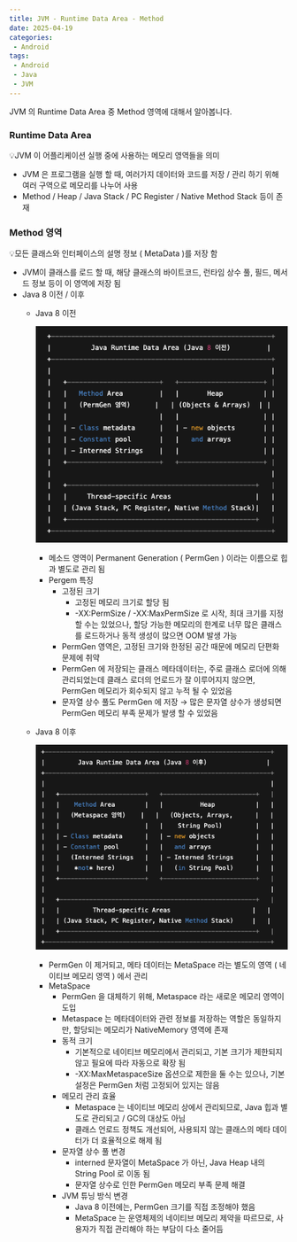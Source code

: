 ```yaml
---
title: JVM - Runtime Data Area - Method      
date: 2025-04-19
categories:
 - Android
tags:
 - Android
 - Java
 - JVM
---
```


JVM 의 Runtime Data Area 중 Method 영역에 대해서 알아봅니다.     

<!-- more -->

### Runtime Data Area

<aside>
💡JVM 이 어플리케이션 실행 중에 사용하는 메모리 영역들을 의미
</aside>

- JVM 은 프로그램을 실행 할 때, 여러가지 데이터와 코드를 저장 / 관리 하기 위해 여러 구역으로 메모리를 나누어 사용
- Method / Heap / Java Stack / PC Register / Native Method Stack 등이 존재

### Method 영역

<aside>
💡모든 클래스와 인터페이스의 설명 정보 ( MetaData )를 저장 함
</aside>

- JVM이 클래스를 로드 할 때, 해당 클래스의 바이트코드, 런타임 상수 풀, 필드, 메서드 정보 등이 이 영역에 저장 됨
- Java 8 이전 / 이후
  - Java 8 이전

    ![1.png](/assets/images/posts/2025-04-19-method-area/1.png)

    - 메소드 영역이 Permanent Generation ( PermGen ) 이라는 이름으로 힙과 별도로 관리 됨
    - Pergem 특징
      - 고정된 크기
        - 고정된 메모리 크기로 할당 됨
        - -XX:PermSize / -XX:MaxPermSize 로 시작, 최대 크기를 지정 할 수는 있었으나, 할당 가능한 메모리의 한계로 너무 많은 클래스를 로드하거나 동적 생성이 많으면 OOM 발생 가능
      - PermGen 영역은, 고정된 크기와 한정된 공간 때문에 메모리 단편화 문제에 취약
      - PermGen 에 저장되는 클래스 메타데이터는, 주로 클래스 로더에 의해 관리되었는데 클래스 로더의 언로드가 잘 이루어지지 않으면, PermGen 메모리가 회수되지 않고 누적 될 수 있었음
      - 문자열 상수 풀도 PermGen 에 저장 → 많은 문자열 상수가 생성되면 PermGen 메모리 부족 문제가 발생 할 수 있었음
  - Java 8 이후

    ![2.png](/assets/images/posts/2025-04-19-method-area/2.png)

    - PermGen 이 제거되고, 메타 데이터는 MetaSpace 라는 별도의 영역 ( 네이티브 메모리 영역 ) 에서 관리
    - MetaSpace
      - PermGen 을 대체하기 위해, Metaspace 라는 새로운 메모리 영역이 도입
      - Metaspace 는 메타데이터와 관련 정보를 저장하는 역할은 동일하지만, 할당되는 메모리가 NativeMemory 영역에 존재
      - 동적 크기
        - 기본적으로 네이티브 메모리에서 관리되고, 기본 크기가 제한되지 않고 필요에 따라 자동으로 확장 됨
        - -XX:MaxMetaspaceSize 옵션으로 제한을 둘 수는 있으나, 기본 설정은 PermGen 처럼 고정되어 있지는 않음
      - 메모리 관리 효율
        - Metaspace 는 네이티브 메모리 상에서 관리되므로, Java 힙과 별도로 관리되고 / GC의 대상도 아님
        - 클래스 언로드 정책도 개선되어, 사용되지 않는 클래스의 메타 데이터가 더 효율적으로 해제 됨
      - 문자열 상수 풀 변경
        - interned 문자열이 MetaSpace 가 아닌, Java Heap 내의 String Pool 로 이동 됨
        - 문자열 상수로 인한 PermGen 메모리 부족 문제 해결
      - JVM 튜닝 방식 변경
        - Java 8 이전에는, PermGen 크기를 직접 조정해야 했음
        - MetaSpace 는 운영체제의 네이티브 메모리 제약을 따르므로, 사용자가 직접 관리해야 하는 부담이 다소 줄어듬